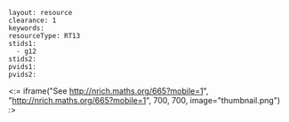 ````
layout: resource
clearance: 1
keywords:
resourceType: RT13
stids1: 
  - g12
stids2:
pvids1:
pvids2:

````

<:= iframe("See http://nrich.maths.org/665?mobile=1", "http://nrich.maths.org/665?mobile=1", 700, 700, image="thumbnail.png") :>
